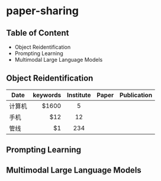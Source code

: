 # paper-sharing
## Table of Content
* Object Reidentification
* Prompting Learning
* Multimodal Large Language Models
## Object Reidentification
| Date   | keywords   | Institute   | Paper | Publication|
| -------| -----:  | :----:  |:----:  |:----:  |
| 计算机  | \$1600 |   5     |
| 手机    |   \$12   |   12   |
| 管线    |    \$1    |  234  |

## Prompting Learning
## Multimodal Large Language Models
